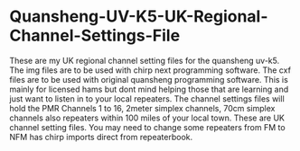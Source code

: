# Quansheng-UV-K5-UK-Regional-Channel-Settings-File
These are my UK regional channel setting files for the quansheng uv-k5.
The img files are to be used with chirp next programming software.
The cxf files are to be used with original quansheng programming software.
This is mainly for licensed hams but dont mind helping those that are learning and just want to listen in to your local repeaters. The channel settings files will hold the PMR Channels 1 to 16, 2meter simplex channels, 70cm simplex channels also repeaters within 100 miles of your local town. These are UK channel setting files.
You may need to change some repeaters from FM to NFM has chirp imports direct from repeaterbook.
